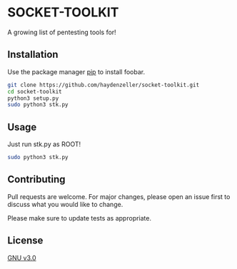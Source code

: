 # SOCKET-TOOLKIT

A growing list of pentesting tools for!

## Installation

Use the package manager [pip](https://pip.pypa.io/en/stable/) to install foobar.

```bash
git clone https://github.com/haydenzeller/socket-toolkit.git
cd socket-toolkit
python3 setup.py
sudo python3 stk.py
```

## Usage

Just run stk.py as ROOT!
```bash
sudo python3 stk.py
```

## Contributing
Pull requests are welcome. For major changes, please open an issue first to discuss what you would like to change.

Please make sure to update tests as appropriate.

## License
[GNU v3.0](https://choosealicense.com/licenses/gpl-3.0/)

